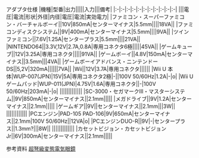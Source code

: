 アダプタ仕様
|機種|型番|出力|||||入力|||備考|
|:-|:-|:-|:-|:-|:-|:-|:-|:-|:-|:-|
|||電圧|電流|形状|外径|内径|電圧|電流|実効電力|
|ファミコン・スーパーファミコン・バーチャルボーイ||10V|850mA|センターマイナス|5.5mm||||18VA||
|ファミコンディスクシステム||9V|400mA|センターマイナス|5.5mm||||9VA||
|ツインファミコン||7.6V|1.25A|センタープラス|5.5mm||||21VA||
|NINTENDO64||3.3V,12V|2.7A,0.8A|専用コネクタ6極|||||45VA||
|ゲームキューブ||12V|3.25A|専用コネクタ|||||91VA||
|ゲームボーイ||4.8V|150mA|センターマイナス||3.5mm|||4VA||
|ゲームボーイアドバンス・ニンテンドーDS||5,2V|320mA||||||7VA||
|Wii||12V|3.7A|専用コネクタ||||||
|Wii U 本体|WUP-007(JPN)|15V|5A|専用コネクタ2極|-||100V 50/60Hz|1.2A|-|o|
|Wii U ゲームパッド|WUP-011(JPN)|4.75V|1.6A|専用コネクタ||-|100V 50/60Hz|203mA|-|o|
|||||||||||||
|SC-3000・セガマークIII・マスターシステム||9V|850mA|センターマイナス||2.1mm|||||
|メガドライブ||9V|1.2A|センターマイナス||2.1mm|||||
|ゲームギア||9V||センターマイナス||2.1mm|||3W||
||||||||||||
|PCエンジン|PAD-105 PAD-106|9V|650mA|センターマイナス||2.1mm|100V 50/60Hz||12VA|o|
|PCエンジンDUO-R||9V|-|センタープラス||1.3mm?|||8W||
|||||||||||||
|カセットビジョン・カセットビジョンJr||6V|300mA|センターマイナス||2.1mm|||||

参考資料
[超弩級変態電気眼鏡](https://meganekun.blogspot.com)
